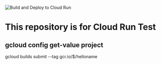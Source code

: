 ![Build and Deploy to Cloud Run](https://github.com/360cloudhub/cloudrundemos/workflows/Build%20and%20Deploy%20to%20Cloud%20Run/badge.svg)



# This repository is for Cloud Run Test
## gcloud config get-value project

gcloud builds submit --tag gcr.io/$/helloname
